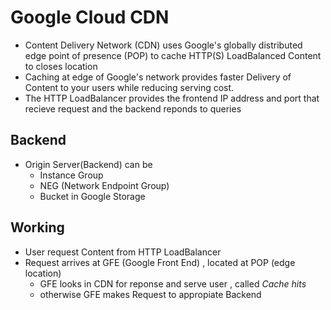 # Google Cloud CDN
- Content Delivery Network (CDN) uses Google's globally distributed edge point of presence (POP) to cache HTTP(S) LoadBalanced Content to closes location 
- Caching at edge  of Google's network provides faster Delivery of Content to your users while reducing serving cost.
- The HTTP LoadBalancer provides the frontend IP address and port that recieve request and the backend reponds to queries

## Backend 
- Origin Server(Backend) can be 
  - Instance Group
  - NEG (Network Endpoint Group)
  - Bucket in Google Storage

## Working
- User request Content from HTTP LoadBalancer 
- Request arrives at GFE (Google Front End) , located at POP (edge location) 
  - GFE looks in CDN for reponse and serve user , called _Cache hits_ 
  - otherwise GFE makes Request to appropiate Backend 
